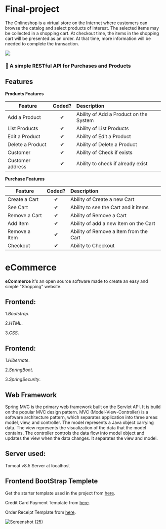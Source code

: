 # Final-project


The Onlineshop is a virtual store on the Internet where customers can browse the catalog and select products of interest. The selected items may be collected in a shopping cart. At checkout time, the items in the shopping cart will be presented as an order. At that time, more information will be needed to complete the transaction.


![](http://imgur.com/t3teAxi.png)
### :handbag: A simple RESTful API for Purchases and Products

## Features

<b>Products Features</b>

| Feature  |  Coded?       | Description  |
|----------|:-------------:|:-------------|
| Add a Product | &#10004; | Ability of Add a Product on the System |
| List Products | &#10004; | Ability of List Products |
| Edit a Product | &#10004; | Ability of Edit a Product |
| Delete a Product | &#10004; | Ability of Delete a Product |
| Customer | &#10004; | Ability of Check if exists |
| Customer address | &#10004; | Ability to check if already exist |

<b>Purchase Features</b>

| Feature  |  Coded?       | Description  |
|----------|:-------------:|:-------------|
| Create a Cart | &#10004; | Ability of Create a new Cart |
| See Cart | &#10004; | Ability to see the Cart and it items |
| Remove a Cart | &#10004; | Ability of Remove a Cart |
| Add Item | &#10004; | Ability of add a new Item on the Cart |
| Remove a Item | &#10004; | Ability of Remove a Item from the Cart |
| Checkout | &#10004; | Ability to Checkout |

# eCommerce

**eCommerce** it's an open source software made to create an easy and simple "Shopping" website.


## Frontend:

1.*Bootstrap*.

2.*HTML*.

3.*CSS*.

## Frontend:

1.*Hibernate*.

2.*SpringBoot*.

3.*SpringSecurity*.

## Web Framework
Spring MVC is the primary web framework built on the Servlet API. It is build on the popular MVC design pattern. MVC (Model-View-Controller) is a software architecture pattern, which separates application into three areas: model, view, and controller. The model represents a Java object carrying data. The view represents the visualization of the data that the model contains. The controller controls the data flow into model object and updates the view when the data changes. It separates the view and model.



## Server used:
Tomcat v8.5 Server at localhost


## Frontend BootStrap Templete
Get the starter template used in the project from [here](https://github.com/BlackrockDigital/startbootstrap-shop-homepage/archive/v3.3.7.zip).

Credit Card Payment Template from [here](https://bootsnipp.com/snippets/r1jz).

Order Receipt Template from [here](https://bootsnipp.com/snippets/Pb15).

![Screenshot (25)](https://user-images.githubusercontent.com/74101435/120803013-b4748700-c560-11eb-8b1f-afe90f27b6ae.png)



